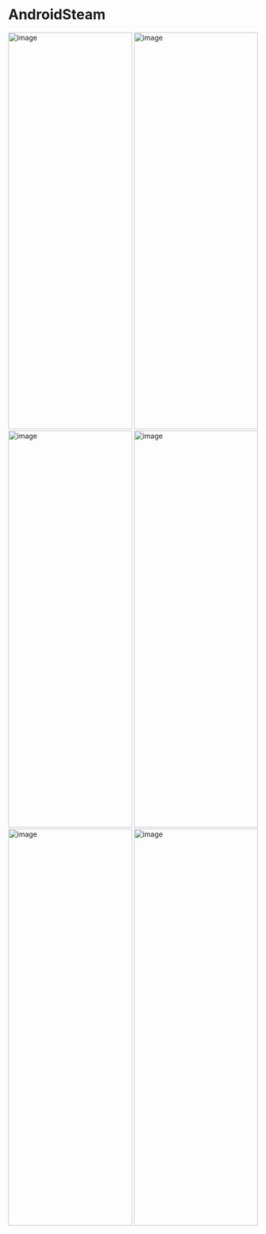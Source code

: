 # AndroidSteam


<img width="250" height="800" alt="image" src="https://github.com/user-attachments/assets/4fc83e9f-ab12-4210-9808-79e76cd4a0fa" />
<img width="250" height="800" alt="image" src="https://github.com/user-attachments/assets/68b8ee50-fd5c-48f1-ba49-1ba791ce855f" />
<img width="250" height="800" alt="image" src="https://github.com/user-attachments/assets/5330cd13-f61f-41d6-8a91-e70d16d13cc8" />
<img width="250" height="800" alt="image" src="https://github.com/user-attachments/assets/3d2de107-46b6-4697-a0a4-f997b109cf78" />
<img width="250" height="800" alt="image" src="https://github.com/user-attachments/assets/866234ff-10f4-456d-8c58-ae93e1b03ca7" />
<img width="250" height="800" alt="image" src="https://github.com/user-attachments/assets/aade19b1-bce9-42cf-9316-88456f9a8b97" />
